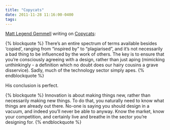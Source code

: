```yaml
---
title: "Copycats"
date: 2011-11-28 11:16:00-0400
tags: 
---
```


[Matt Legend Gemmell](http://mattgemmell.com/about/) writing on [Copycats](http://mattgemmell.com/2011/11/27/copycats/):

{% blockquote %}
There’s an entire spectrum of terms available besides ‘copied’, ranging from “inspired by” to “plagiarised”, and it’s not necessarily a bad thing to be influenced by the work of others. The key is to ensure that you’re consciously agreeing with a design, rather than just aping (mimicking unthinkingly - a definition which no doubt does our hairy cousins a grave disservice). Sadly, much of the technology sector simply apes.
{% endblockquote %}

His conclusion is perfect.

{% blockquote %}
Innovation is about making things new, rather than necessarily making new things. To do that, you naturally need to know what things are already out there. No-one is saying you should design in a vacuum, and indeed you’ll never be able to anyway. Know the market, know your competition, and certainly live and breathe in the sector you’re designing for.
{% endblockquote %}
